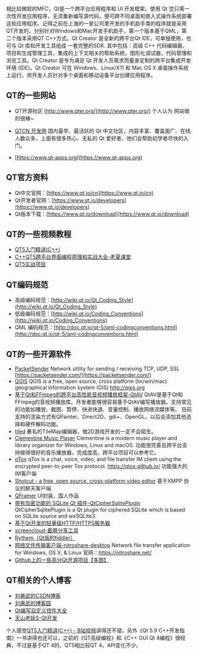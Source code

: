    相比较微软的MFC，Qt是一个跨平台应用程序和 UI 开发框架。使用 Qt 您只需一次性开发应用程序，无须重新编写源代码，便可跨不同桌面和嵌入式操作系统部署这些应用程序。记得之前在上海的一家公司里开发的手机助手类的程序就是采用QT开发的，分别针对Windows和Mac开发手机助手，第一个版本基于QML，第二个版本采用QT C++方式。Qt Creator 是全新的跨平台Qt IDE，可单独使用，也可与 Qt 库和开发工具组成 一套完整的SDK. 其中包括：高级 C++ 代码编辑器，项目和生成管理工具，集成的上下文相关的帮助系统，图形化调试器，代码管理和浏览工具。Qt Creator 是专为满足 Qt 开发人员需求而量身定制的跨平台集成开发环境 (IDE)。Qt Creator 可在 Windows、Linux/X11 和 Mac OS X 桌面操作系统上运行，供开发人员针对多个桌面和移动设备平台创建应用程序。

## QT的一些网站
* QT开源社区 [http://www.qter.org/](http://www.qter.org/)
个人认为 网站做的很棒~

* [QTCN 开发网](http://www.qtcn.org)
国内最早、最活跃的 Qt 中文社区，内容丰富、覆盖面广、在线人数众多，上面有很多热心、无私的 Qt 爱好者，他们会帮助初学者尽快的入门。

* [https://www.qt-apps.org](https://www.qt-apps.org)

## QT官方资料
* Qt中文官网：[https://www.qt.io/cn](https://www.qt.io/cn)
* Qt开发者官网：[https://www.qt.io/developers](https://www.qt.io/developers)
* Qt版本下载：[https://www.qt.io/download](https://www.qt.io/download)

## QT的一些视频教程
* [QT5入门精讲(C++)](https://www.bilibili.com/video/av50849127)
* [C++QT5跨平台界面编程原理和实战大全-老夏课堂](https://www.bilibili.com/video/av68939076)
* [QT5实战项目](https://www.bilibili.com/video/av41566976)

## QT编码规范
* 高级编码规范：[http://wiki.qt.io/Qt_Coding_Style](http://wiki.qt.io/Qt_Coding_Style)
* 低级编码规范：[http://wiki.qt.io/Coding_Conventions](http://wiki.qt.io/Coding_Conventions)
* QML 编码规范：[http://doc.qt.io/qt-5/qml-codingconventions.html](http://doc.qt.io/qt-5/qml-codingconventions.html)

## QT的一些开源软件
* [PacketSender](https://github.com/dannagle/PacketSender)
Network utility for sending / receiving TCP, UDP, SSL [https://packetsender.com/](https://packetsender.com/)
* [QGIS](https://github.com/qgis/QGIS)
QGIS is a free, open source, cross platform (lin/win/mac) geographical information system (GIS) http://qgis.org
* [基于Qt和FFmpeg的跨平台高性能音视频播放框架-QtAV](https://github.com/wang-bin/QtAV)
QtAV是基于Qt和FFmpeg的音视频播放库。开发者能够很容易基于QtAV编写播放器。支持常见的功能如播放、截图、暂停、快进快退、音量控制、播放网络流媒体等。 目前支持的渲染方式有QPainter、Direct2D、gdi+、OpenGL，以后会添加其他选择和硬件解码功能。
* [tiled](https://github.com/bjorn/tiled)
著名的TileMap编辑器，做2D游戏开发的一定不会陌生。
* [Clementine Music Player](https://github.com/clementine-player/Clementine)
Clementine is a modern music player and library organizer for Windows, Linux and macOS.
功能很完善且跨平台支持做得很好的音乐播放器，完成度高，跨平台项目可以参考它。
* [qTox](https://github.com/qTox/qTox)
qTox is a chat, voice, video, and file transfer IM client using the encrypted peer-to-peer Tox protocol. https://qtox.github.io/
功能强大的IM客户端
* [Shotcut - a free, open source, cross-platform video editor](https://github.com/mltframework/shotcut)
基于XMPP 协议的聊天客户端
* [QFramer](https://github.com/dragondjf/QFramer%20)
UI封装，国人作品
* [带有加密功能的 SQLite Qt 插件-QtCipherSqlitePlugin](http://qtciphersqliteplugin.galaxyworld.org)
QtCipherSqlitePlugin is a Qt plugin for ciphered SQLite which is based on SQLite source and wxSQLite3.
* [基于Qt开发的轻量级HTTP/HTTPS服务器](https://github.com/188080501/JQHttpServer)
* [screencloud-截屏分享工具](https://github.com/olav-st/screencloud)
* [Rythem（Qt版的fiddler）](https://github.com/AlloyTeam/Rythem)
* [网络文件传输客户端-nitroshare-desktop](https://github.com/nitroshare/nitroshare-desktop)
Network file transfer application for Windows, OS X, & Linux 
官网：https://nitroshare.net/
* [Github上的一些高分Qt开源项目【多图】](https://www.cnblogs.com/pyw0818/p/8044295.html)

## QT相关的个人博客
* [刘典武的CSDN博客](https://blog.csdn.net/feiyangqingyun)
* [刘典武的博客园](https://www.cnblogs.com/feiyangqingyun)
* [Qt编写自定义控件大全](https://blog.csdn.net/feiyangqingyun/article/details/53443488) 
* [天山老妖S-Qt开发](https://blog.51cto.com/u_9291927/category19.html)

 个人感觉[QT5入门精讲(C++) - B站视频](https://www.bilibili.com/video/av50849127)讲得还不错，另外《Qt 5.9 C++开发指南》一书讲得也还可以，之前的《QT高级编程》和《C++ GUI Qt 4编程》很经典，不过是基于QT 4的，QT5相比较QT 4，API变化不少。
